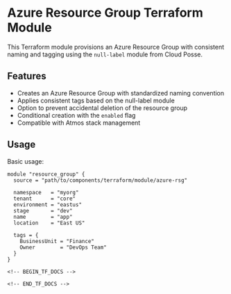 # Azure Resource Group Terraform Module

This Terraform module provisions an Azure Resource Group with consistent naming and tagging using the `null-label` module from Cloud Posse.

## Features

- Creates an Azure Resource Group with standardized naming convention
- Applies consistent tags based on the null-label module
- Option to prevent accidental deletion of the resource group
- Conditional creation with the `enabled` flag
- Compatible with Atmos stack management

## Usage

Basic usage:

```hcl
module "resource_group" {
  source = "path/to/components/terraform/module/azure-rsg"

  namespace   = "myorg"
  tenant      = "core"
  environment = "eastus"
  stage       = "dev"
  name        = "app"
  location    = "East US"

  tags = {
    BusinessUnit = "Finance"
    Owner        = "DevOps Team"
  }
}

<!-- BEGIN_TF_DOCS -->

<!-- END_TF_DOCS -->
